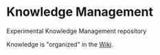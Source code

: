 # Knowledge Management
Experimental Knowledge Management repository


Knowledge is "organized" in the [Wiki](https://github.com/AndreMiras/km/wiki).
